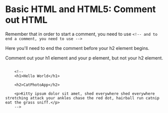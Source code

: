 
# Basic HTML and HTML5: Comment out HTML

Remember that in order to start a comment, you need to use `<!-- and to end a comment, you need to use -->`

Here you'll need to end the comment before your h2 element begins.

Comment out your h1 element and your p element, but not your h2 element.

```

    <!--
    <h1>Hello World</h1>

    <h2>CatPhotoApp</h2>

    <p>Kitty ipsum dolor sit amet, shed everywhere shed everywhere stretching attack your ankles chase the red dot, hairball run catnip eat the grass sniff.</p>
    -->

```